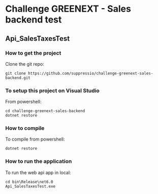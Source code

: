 # Challenge GREENEXT - Sales backend test
## Api_SalesTaxesTest

### How to get the project

Clone the git repo:

```
git clone https://github.com/suppressio/challenge-greenext-sales-backend.git
```

### To setup this project on Visual Studio

From powershell:

```
cd challenge-greenext-sales-backend
dotnet restore
```

### How to compile 

To compile from powershell:

```
dotnet restore
```


### How to run the application

To run the web api app in local:


```
cd bin\Release\net6.0
Api_SalesTaxesTest.exe
```

